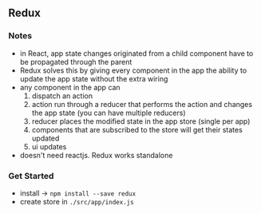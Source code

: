 ## Redux

### Notes

- in React, app state changes originated from a child component have to be propagated through the parent
- Redux solves this by giving every component in the app the ability to update the app state without the extra wiring
- any component in the app  can
  1. dispatch an action
  2. action run through a reducer that performs the action and changes the app state (you can have multiple reducers)
  3. reducer places the modified state in the app store (single per app)
  4. components that are subscribed to the store will get their states updated
  5. ui updates
- doesn't need reactjs. Redux works standalone


### Get Started

- install -> `npm install --save redux`
- create store in `./src/app/index.js`
